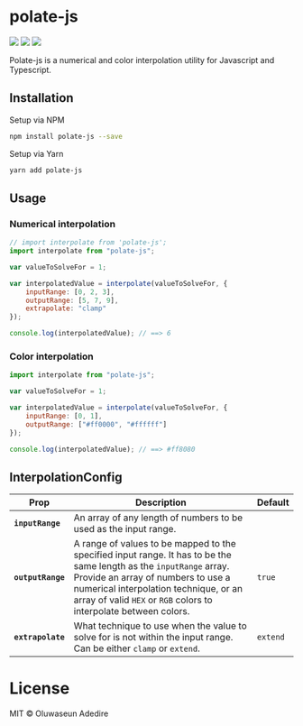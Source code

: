 # polate-js

![](https://img.shields.io/npm/v/polate-js.svg?style=flat)
![](https://img.shields.io/david/christiandrey/polate-js.svg?style=flat)
![](https://img.shields.io/bundlephobia/minzip/polate-js.svg?style=flat)

Polate-js is a numerical and color interpolation utility for Javascript and Typescript.

## Installation

Setup via NPM

```sh
npm install polate-js --save
```

Setup via Yarn

```sh
yarn add polate-js
```

## Usage

### Numerical interpolation

```js
// import interpolate from 'polate-js';
import interpolate from "polate-js";

var valueToSolveFor = 1;

var interpolatedValue = interpolate(valueToSolveFor, {
	inputRange: [0, 2, 3],
	outputRange: [5, 7, 9],
	extrapolate: "clamp"
});

console.log(interpolatedValue); // ==> 6
```

### Color interpolation

```js
import interpolate from "polate-js";

var valueToSolveFor = 1;

var interpolatedValue = interpolate(valueToSolveFor, {
	inputRange: [0, 1],
	outputRange: ["#ff0000", "#ffffff"]
});

console.log(interpolatedValue); // ==> #ff8080
```

## InterpolationConfig

| Prop              | Description                                                                                                                                                                                                                                                            | Default  |
| ----------------- | ---------------------------------------------------------------------------------------------------------------------------------------------------------------------------------------------------------------------------------------------------------------------- | -------- |
| **`inputRange`**  | An array of any length of numbers to be used as the input range.                                                                                                                                                                                                       |          |
| **`outputRange`** | A range of values to be mapped to the specified input range. It has to be the same length as the `inputRange` array. Provide an array of numbers to use a numerical interpolation technique, or an array of valid `HEX` or `RGB` colors to interpolate between colors. | `true`   |
| **`extrapolate`** | What technique to use when the value to solve for is not within the input range. Can be either `clamp` or `extend`.                                                                                                                                                    | `extend` |

# License

MIT © Oluwaseun Adedire

